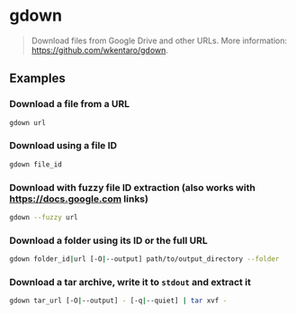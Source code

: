 # gdown

> Download files from Google Drive and other URLs. More information: <https://github.com/wkentaro/gdown>.

## Examples

### Download a file from a URL

```bash
gdown url
```

### Download using a file ID

```bash
gdown file_id
```

### Download with fuzzy file ID extraction (also works with <https://docs.google.com> links)

```bash
gdown --fuzzy url
```

### Download a folder using its ID or the full URL

```bash
gdown folder_id|url [-O|--output] path/to/output_directory --folder
```

### Download a tar archive, write it to `stdout` and extract it

```bash
gdown tar_url [-O|--output] - [-q|--quiet] | tar xvf -
```

